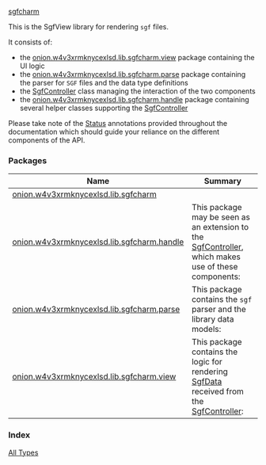 [sgfcharm](./index.md)

This is the SgfView library for rendering `sgf` files.

It consists of:

* the [onion.w4v3xrmknycexlsd.lib.sgfcharm.view](onion.w4v3xrmknycexlsd.lib.sgfcharm.view/index.md) package containing the UI logic
* the [onion.w4v3xrmknycexlsd.lib.sgfcharm.parse](onion.w4v3xrmknycexlsd.lib.sgfcharm.parse/index.md) package containing the parser for `SGF` files and the data type definitions
* the [SgfController](onion.w4v3xrmknycexlsd.lib.sgfcharm/-sgf-controller/index.md) class managing the interaction of the two components
* the [onion.w4v3xrmknycexlsd.lib.sgfcharm.handle](onion.w4v3xrmknycexlsd.lib.sgfcharm.handle/index.md) package containing several helper classes supporting the [SgfController](onion.w4v3xrmknycexlsd.lib.sgfcharm/-sgf-controller/index.md)

Please take note of the [Status](onion.w4v3xrmknycexlsd.lib.sgfcharm/-status/index.md) annotations provided throughout the documentation which should guide
your reliance on the different components of the API.

### Packages

| Name | Summary |
|---|---|
| [onion.w4v3xrmknycexlsd.lib.sgfcharm](onion.w4v3xrmknycexlsd.lib.sgfcharm/index.md) |  |
| [onion.w4v3xrmknycexlsd.lib.sgfcharm.handle](onion.w4v3xrmknycexlsd.lib.sgfcharm.handle/index.md) | This package may be seen as an extension to the [SgfController](onion.w4v3xrmknycexlsd.lib.sgfcharm/-sgf-controller/index.md), which makes use of these components: |
| [onion.w4v3xrmknycexlsd.lib.sgfcharm.parse](onion.w4v3xrmknycexlsd.lib.sgfcharm.parse/index.md) | This package contains the `sgf` parser and the library data models: |
| [onion.w4v3xrmknycexlsd.lib.sgfcharm.view](onion.w4v3xrmknycexlsd.lib.sgfcharm.view/index.md) | This package contains the logic for rendering [SgfData](onion.w4v3xrmknycexlsd.lib.sgfcharm.handle/-sgf-data.md) received from the [SgfController](onion.w4v3xrmknycexlsd.lib.sgfcharm/-sgf-controller/index.md): |

### Index

[All Types](alltypes/index.md)